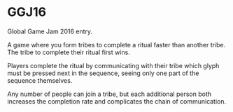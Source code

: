 # GGJ16
Global Game Jam 2016 entry.

A game where you form tribes to complete a ritual faster than another tribe. The tribe to complete their ritual first wins.

Players complete the ritual by communicating with their tribe which glyph must be pressed next in the sequence, seeing only one part of the sequence themselves.

Any number of people can join a tribe, but each additional person both increases the completion rate and complicates the chain of communication.
